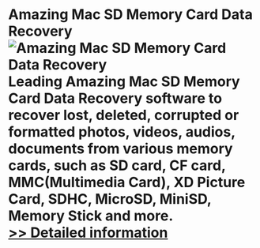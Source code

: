 # Amazing Mac SD Memory Card Data Recovery<br />![Amazing Mac SD Memory Card Data Recovery](https://mycommerce.akamaized.net/api/pimages/P300860080/BIG/300860080.PNG)<br />Leading Amazing Mac SD Memory Card Data Recovery software to recover lost, deleted, corrupted or formatted photos, videos, audios, documents from various memory cards, such as SD card, CF card, MMC(Multimedia Card), XD Picture Card, SDHC, MicroSD, MiniSD, Memory Stick and more.<br />[>> Detailed information](https://secure.shareit.com/shareit/product.html?productid=300860080&affiliateid=200057808)